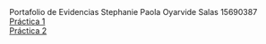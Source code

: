  <html>
<head>

</head>
<body>
	Portafolio de Evidencias
	Stephanie Paola Oyarvide Salas
	15690387
	<br>
	<a href="PRACTICA1.html">Práctica 1</a> <br>
	<a href="PRACTICA22.html">Práctica 2</a> <br>
</body>
</html>
